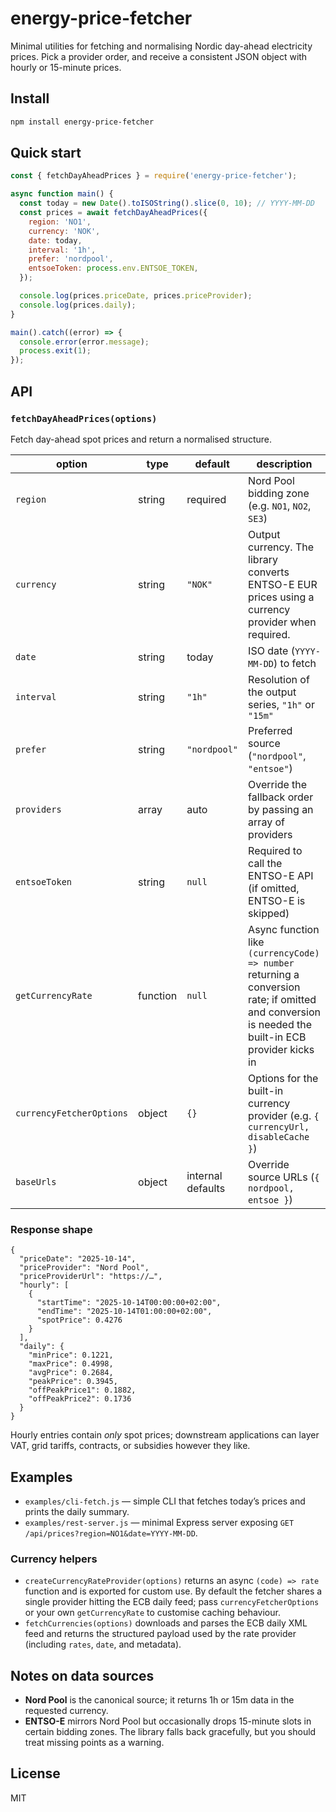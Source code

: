 # energy-price-fetcher

Minimal utilities for fetching and normalising Nordic day-ahead electricity prices.
Pick a provider order, and receive a consistent JSON object with hourly or 15-minute prices.

## Install

```bash
npm install energy-price-fetcher
```

## Quick start

```js
const { fetchDayAheadPrices } = require('energy-price-fetcher');

async function main() {
  const today = new Date().toISOString().slice(0, 10); // YYYY-MM-DD
  const prices = await fetchDayAheadPrices({
    region: 'NO1',
    currency: 'NOK',
    date: today,
    interval: '1h',
    prefer: 'nordpool',
    entsoeToken: process.env.ENTSOE_TOKEN,
  });

  console.log(prices.priceDate, prices.priceProvider);
  console.log(prices.daily);
}

main().catch((error) => {
  console.error(error.message);
  process.exit(1);
});
```

## API

### `fetchDayAheadPrices(options)`

Fetch day-ahead spot prices and return a normalised structure.

| option | type | default | description |
| --- | --- | --- | --- |
| `region` | string | required | Nord Pool bidding zone (e.g. `NO1`, `NO2`, `SE3`) |
| `currency` | string | `"NOK"` | Output currency. The library converts ENTSO-E EUR prices using a currency provider when required. |
| `date` | string | today | ISO date (`YYYY-MM-DD`) to fetch |
| `interval` | string | `"1h"` | Resolution of the output series, `"1h"` or `"15m"` |
| `prefer` | string | `"nordpool"` | Preferred source (`"nordpool"`, `"entsoe"`) |
| `providers` | array | auto | Override the fallback order by passing an array of providers |
| `entsoeToken` | string | `null` | Required to call the ENTSO-E API (if omitted, ENTSO-E is skipped) |
| `getCurrencyRate` | function | `null` | Async function like `(currencyCode) => number` returning a conversion rate; if omitted and conversion is needed the built-in ECB provider kicks in |
| `currencyFetcherOptions` | object | `{}` | Options for the built-in currency provider (e.g. `{ currencyUrl, disableCache }`) |
| `baseUrls` | object | internal defaults | Override source URLs (`{ nordpool, entsoe }`) |

### Response shape

```jsonc
{
  "priceDate": "2025-10-14",
  "priceProvider": "Nord Pool",
  "priceProviderUrl": "https://…",
  "hourly": [
    {
      "startTime": "2025-10-14T00:00:00+02:00",
      "endTime": "2025-10-14T01:00:00+02:00",
      "spotPrice": 0.4276
    }
  ],
  "daily": {
    "minPrice": 0.1221,
    "maxPrice": 0.4998,
    "avgPrice": 0.2684,
    "peakPrice": 0.3945,
    "offPeakPrice1": 0.1882,
    "offPeakPrice2": 0.1736
  }
}
```

Hourly entries contain *only* spot prices; downstream applications can layer VAT, grid tariffs, contracts, or subsidies however they like.

## Examples

- `examples/cli-fetch.js` — simple CLI that fetches today’s prices and prints the daily summary.
- `examples/rest-server.js` — minimal Express server exposing `GET /api/prices?region=NO1&date=YYYY-MM-DD`.

### Currency helpers

- `createCurrencyRateProvider(options)` returns an async `(code) => rate` function and is exported for custom use. By default the fetcher shares a single provider hitting the ECB daily feed; pass `currencyFetcherOptions` or your own `getCurrencyRate` to customise caching behaviour.
- `fetchCurrencies(options)` downloads and parses the ECB daily XML feed and returns the structured payload used by the rate provider (including `rates`, `date`, and metadata).

## Notes on data sources

- **Nord Pool** is the canonical source; it returns 1h or 15m data in the requested currency.
- **ENTSO-E** mirrors Nord Pool but occasionally drops 15-minute slots in certain bidding zones. The library falls back gracefully, but you should treat missing points as a warning.

## License

MIT
